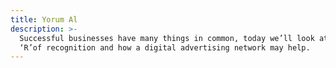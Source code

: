 ```yaml
---
title: Yorum Al
description: >-
  Successful businesses have many things in common, today we’ll look at the big
  ‘R’of recognition and how a digital advertising network may help.
---
```


